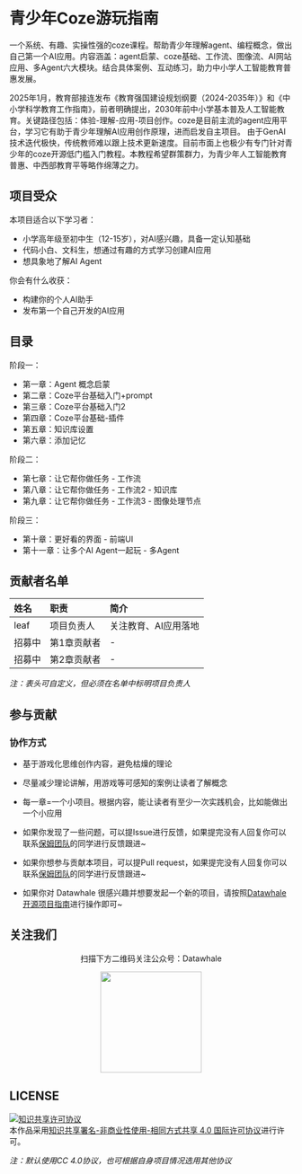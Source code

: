 # 青少年Coze游玩指南

一个系统、有趣、实操性强的coze课程。帮助青少年理解agent、编程概念，做出自己第一个AI应用。内容涵盖：agent启蒙、coze基础、工作流、图像流、AI网站应用、多Agent六大模块。结合具体案例、互动练习，助力中小学人工智能教育普惠发展。

2025年1月，教育部接连发布《教育强国建设规划纲要（2024-2035年）》和《中小学科学教育工作指南》，前者明确提出，2030年前中小学基本普及人工智能教育。关键路径包括：体验-理解-应用-项目创作。coze是目前主流的agent应用平台，学习它有助于青少年理解AI应用创作原理，进而启发自主项目。
由于GenAI技术迭代极快，传统教师难以跟上技术更新速度。目前市面上也极少有专门针对青少年的coze开源低门槛入门教程。本教程希望群策群力，为青少年人工智能教育普惠、中西部教育平等略作绵薄之力。

## 项目受众

本项目适合以下学习者：

- 小学高年级至初中生（12-15岁），对AI感兴趣，具备一定认知基础
- 代码小白、文科生，想通过有趣的方式学习创建AI应用
- 想具象地了解AI Agent

你会有什么收获：
- 构建你的个人AI助手
- 发布第一个自己开发的AI应用

## 目录

阶段一：
- 第一章：Agent 概念启蒙
- 第二章：Coze平台基础入门+prompt
- 第三章：Coze平台基础入门2
- 第四章：Coze平台基础-插件
- 第五章：知识库设置
- 第六章：添加记忆

阶段二：
- 第七章：让它帮你做任务 - 工作流
- 第八章：让它帮你做任务 - 工作流2 - 知识库
- 第九章：让它帮你做任务 - 工作流3 - 图像处理节点

阶段三：
- 第十章：更好看的界面 - 前端UI
- 第十一章：让多个AI Agent一起玩 - 多Agent


## 贡献者名单

| 姓名 | 职责 | 简介 |
| :----| :---- | :---- |
| leaf | 项目负责人 | 关注教育、AI应用落地 |
| 招募中 | 第1章贡献者 | - |
| 招募中 | 第2章贡献者 | - |

*注：表头可自定义，但必须在名单中标明项目负责人*

## 参与贡献

### 协作方式
- 基于游戏化思维创作内容，避免枯燥的理论
- 尽量减少理论讲解，用游戏等可感知的案例让读者了解概念
- 每一章=一个小项目。根据内容，能让读者有至少一次实践机会，比如能做出一个小应用

- 如果你发现了一些问题，可以提Issue进行反馈，如果提完没有人回复你可以联系[保姆团队](https://github.com/datawhalechina/DOPMC/blob/main/OP.md)的同学进行反馈跟进~
- 如果你想参与贡献本项目，可以提Pull request，如果提完没有人回复你可以联系[保姆团队](https://github.com/datawhalechina/DOPMC/blob/main/OP.md)的同学进行反馈跟进~
- 如果你对 Datawhale 很感兴趣并想要发起一个新的项目，请按照[Datawhale开源项目指南](https://github.com/datawhalechina/DOPMC/blob/main/GUIDE.md)进行操作即可~

## 关注我们

<div align=center>
<p>扫描下方二维码关注公众号：Datawhale</p>
<img src="https://raw.githubusercontent.com/datawhalechina/pumpkin-book/master/res/qrcode.jpeg" width = "180" height = "180">
</div>

## LICENSE

<a rel="license" href="http://creativecommons.org/licenses/by-nc-sa/4.0/"><img alt="知识共享许可协议" style="border-width:0" src="https://img.shields.io/badge/license-CC%20BY--NC--SA%204.0-lightgrey" /></a><br />本作品采用<a rel="license" href="http://creativecommons.org/licenses/by-nc-sa/4.0/">知识共享署名-非商业性使用-相同方式共享 4.0 国际许可协议</a>进行许可。

*注：默认使用CC 4.0协议，也可根据自身项目情况选用其他协议*
